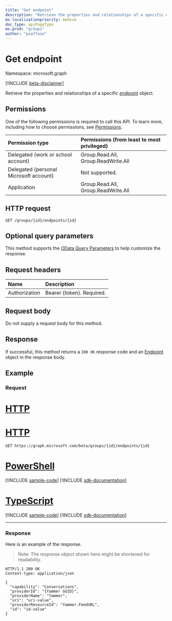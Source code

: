 ```yaml
---
title: "Get endpoint"
description: "Retrieve the properties and relationships of a specific endpoint object."
ms.localizationpriority: medium
doc_type: apiPageType
ms.prod: "groups"
author: "psaffaie"
---
```


# Get endpoint

Namespace: microsoft.graph

[!INCLUDE [beta-disclaimer](../../includes/beta-disclaimer.md)]

Retrieve the properties and relationships of a specific [endpoint](../resources/endpoint.md) object.

## Permissions

One of the following permissions is required to call this API. To learn more, including how to choose permissions, see [Permissions](/graph/permissions-reference).

| Permission type                        | Permissions (from least to most privileged) |
| :------------------------------------- | :------------------------------------------ |
| Delegated (work or school account)     | Group.Read.All, Group.ReadWrite.All         |
| Delegated (personal Microsoft account) | Not supported.                              |
| Application                            | Group.Read.All, Group.ReadWrite.All         |

## HTTP request

<!-- { "blockType": "ignored" } -->

```http
GET /groups/{id}/endpoints/{id}
```

## Optional query parameters

This method supports the [OData Query Parameters](/graph/query-parameters) to help customize the response.

## Request headers

| Name          | Description               |
| :------------ | :------------------------ |
| Authorization | Bearer {token}. Required. |

## Request body

Do not supply a request body for this method.

## Response

If successful, this method returns a `200 OK` response code and an [Endpoint](../resources/endpoint.md) object in the response body.

## Example

### Request

# [HTTP](#tab/http)

# [HTTP](#tab/http)
<!-- {
  "blockType": "request",
  "name": "get_endpoint"
}-->

```msgraph-interactive
GET https://graph.microsoft.com/beta/groups/{id}/endpoints/{id}
```

# [PowerShell](#tab/powershell)
[!INCLUDE [sample-code](../includes/snippets/powershell/get-endpoint-powershell-snippets.md)]
[!INCLUDE [sdk-documentation](../includes/snippets/snippets-sdk-documentation-link.md)]

# [TypeScript](#tab/typescript)
[!INCLUDE [sample-code](../includes/snippets/typescript/get-endpoint-typescript-snippets.md)]
[!INCLUDE [sdk-documentation](../includes/snippets/snippets-sdk-documentation-link.md)]

---

### Response

Here is an example of the response.

> Note: The response object shown here might be shortened for readability.

<!-- {
  "blockType": "response",
  "truncated": true,
  "@odata.type": "microsoft.graph.endpoint"
} -->

```http
HTTP/1.1 200 OK
Content-type: application/json

{
  "capability": "Conversations",
  "providerId": "{Yammer GUID}",
  "providerName": "Yammer",
  "uri": "uri-value",
  "providerResourceId": "Yammer.FeedURL",
  "id": "id-value"
}
```

<!-- uuid: 8fcb5dbc-d5aa-4681-8e31-b001d5168d79
2015-10-25 14:57:30 UTC -->
<!--
{
  "type": "#page.annotation",
  "description": "Get Endpoint",
  "keywords": "",
  "section": "documentation",
  "tocPath": "",
  "suppressions": [
  ]
}
-->
